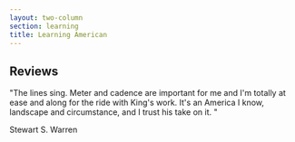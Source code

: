 ```yaml
---
layout: two-column
section: learning
title: Learning American
---
```


## Reviews 

<p>&quot;The lines sing. Meter and cadence are important for  me and I'm totally at ease and along for the ride with King's work. It's an  America I know, landscape and circumstance, and I trust his take on it. &quot;</p>
<p>Stewart S.  Warren</p>
